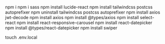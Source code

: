 

npm i
npm i sass
npm install lucide-react
npm install tailwindcss postcss autoprefixer
npm uninstall tailwindcss postcss autoprefixer
npm install axios jwt-decode
npm install axios
npm install @types/axios
npm install select-react
npm install react-responsive-carousel
npm install react-datepicker
npm install @types/react-datepicker
npm install swiper


touch .env.local
